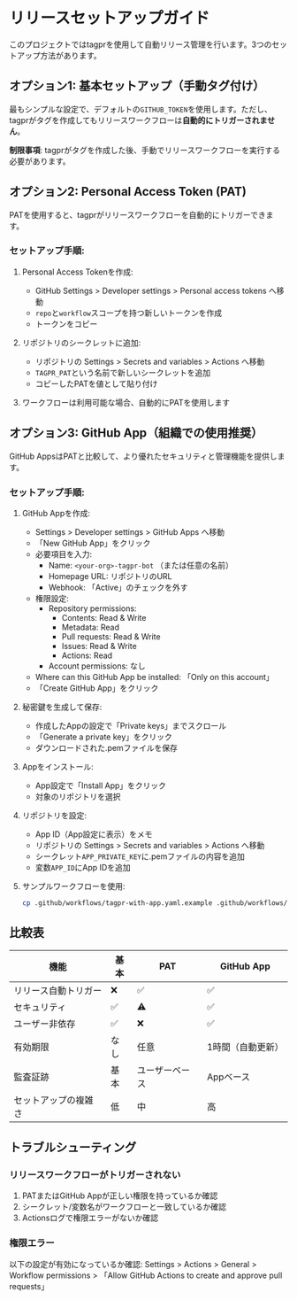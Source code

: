 # リリースセットアップガイド

このプロジェクトではtagprを使用して自動リリース管理を行います。3つのセットアップ方法があります。

## オプション1: 基本セットアップ（手動タグ付け）

最もシンプルな設定で、デフォルトの`GITHUB_TOKEN`を使用します。ただし、tagprがタグを作成してもリリースワークフローは**自動的にトリガーされません**。

**制限事項**: tagprがタグを作成した後、手動でリリースワークフローを実行する必要があります。

## オプション2: Personal Access Token (PAT)

PATを使用すると、tagprがリリースワークフローを自動的にトリガーできます。

### セットアップ手順:

1. Personal Access Tokenを作成:
   - GitHub Settings > Developer settings > Personal access tokens へ移動
   - `repo`と`workflow`スコープを持つ新しいトークンを作成
   - トークンをコピー

2. リポジトリのシークレットに追加:
   - リポジトリの Settings > Secrets and variables > Actions へ移動
   - `TAGPR_PAT`という名前で新しいシークレットを追加
   - コピーしたPATを値として貼り付け

3. ワークフローは利用可能な場合、自動的にPATを使用します

## オプション3: GitHub App（組織での使用推奨）

GitHub AppsはPATと比較して、より優れたセキュリティと管理機能を提供します。

### セットアップ手順:

1. GitHub Appを作成:
   - Settings > Developer settings > GitHub Apps へ移動
   - 「New GitHub App」をクリック
   - 必要項目を入力:
     - Name: `<your-org>-tagpr-bot` （または任意の名前）
     - Homepage URL: リポジトリのURL
     - Webhook: 「Active」のチェックを外す
   - 権限設定:
     - Repository permissions:
       - Contents: Read & Write
       - Metadata: Read
       - Pull requests: Read & Write
       - Issues: Read & Write
       - Actions: Read
     - Account permissions: なし
   - Where can this GitHub App be installed: 「Only on this account」
   - 「Create GitHub App」をクリック

2. 秘密鍵を生成して保存:
   - 作成したAppの設定で「Private keys」までスクロール
   - 「Generate a private key」をクリック
   - ダウンロードされた.pemファイルを保存

3. Appをインストール:
   - App設定で「Install App」をクリック
   - 対象のリポジトリを選択

4. リポジトリを設定:
   - App ID（App設定に表示）をメモ
   - リポジトリの Settings > Secrets and variables > Actions へ移動
   - シークレット`APP_PRIVATE_KEY`に.pemファイルの内容を追加
   - 変数`APP_ID`にApp IDを追加

5. サンプルワークフローを使用:
   ```bash
   cp .github/workflows/tagpr-with-app.yaml.example .github/workflows/tagpr.yaml
   ```

## 比較表

| 機能 | 基本 | PAT | GitHub App |
|------|------|-----|------------|
| リリース自動トリガー | ❌ | ✅ | ✅ |
| セキュリティ | ✅ | ⚠️ | ✅ |
| ユーザー非依存 | ✅ | ❌ | ✅ |
| 有効期限 | なし | 任意 | 1時間（自動更新） |
| 監査証跡 | 基本 | ユーザーベース | Appベース |
| セットアップの複雑さ | 低 | 中 | 高 |

## トラブルシューティング

### リリースワークフローがトリガーされない

1. PATまたはGitHub Appが正しい権限を持っているか確認
2. シークレット/変数名がワークフローと一致しているか確認
3. Actionsログで権限エラーがないか確認

### 権限エラー

以下の設定が有効になっているか確認:
Settings > Actions > General > Workflow permissions > 「Allow GitHub Actions to create and approve pull requests」
